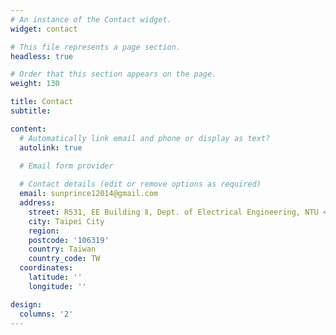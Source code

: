 ```yaml
---
# An instance of the Contact widget.
widget: contact

# This file represents a page section.
headless: true

# Order that this section appears on the page.
weight: 130

title: Contact
subtitle:

content:
  # Automatically link email and phone or display as text?
  autolink: true
  
  # Email form provider

  # Contact details (edit or remove options as required)
  email: sunprince12014@gmail.com
  address:
    street: R531, EE Building Ⅱ, Dept. of Electrical Engineering, NTU <br/> No. 1, Sec. 4, Roosevelt Rd., Da’an Dist.
    city: Taipei City
    region: 
    postcode: '106319'
    country: Taiwan
    country_code: TW
  coordinates:
    latitude: ''
    longitude: ''

design:
  columns: '2'
---
```

